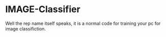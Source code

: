 # IMAGE-Classifier
Well the rep name itself speaks,
it is a normal code for training your pc for image classifiction.
